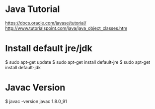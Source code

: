 # Java Tutorial
https://docs.oracle.com/javase/tutorial/
http://www.tutorialspoint.com/java/java_object_classes.htm

# Install default jre/jdk
$ sudo apt-get update
$ sudo apt-get install default-jre
$ sudo apt-get install default-jdk

# Javac Version
$ javac -version
javac 1.8.0_91
